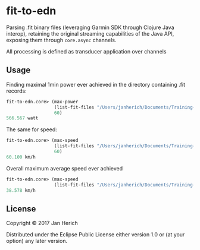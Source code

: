 # fit-to-edn

Parsing .fit binary files (leveraging Garmin SDK through Clojure Java interop), 
retaining the original streaming capabilities of the Java API, exposing them
through `core.async` channels.

All processing is defined as transducer application over channels

## Usage

Finding maximal 1min power ever achieved in the directory containing .fit records:

```clj
fit-to-edn.core> (max-power
                  (list-fit-files "/Users/janherich/Documents/Training-data")
                  60)
566.567 watt
```

The same for speed:

```clj
fit-to-edn.core> (max-speed
                  (list-fit-files "/Users/janherich/Documents/Training-data")
                  60)
60.100 km/h
```

Overall maximum average speed ever achieved

```clj
fit-to-edn.core> (max-speed
                  (list-fit-files "/Users/janherich/Documents/Training-data"))
38.578 km/h
```

## License

Copyright © 2017 Jan Herich

Distributed under the Eclipse Public License either version 1.0 or (at
your option) any later version.
